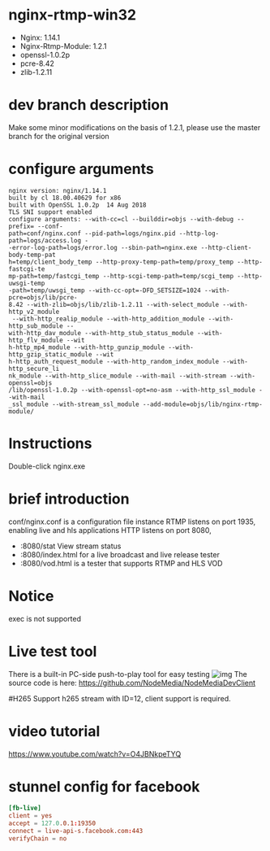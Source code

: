 nginx-rtmp-win32
================

* Nginx: 1.14.1  
* Nginx-Rtmp-Module: 1.2.1  
* openssl-1.0.2p
* pcre-8.42
* zlib-1.2.11

# dev branch description
Make some minor modifications on the basis of 1.2.1, please use the master branch for the original version

# configure arguments
```
nginx version: nginx/1.14.1
built by cl 18.00.40629 for x86
built with OpenSSL 1.0.2p  14 Aug 2018
TLS SNI support enabled
configure arguments: --with-cc=cl --builddir=objs --with-debug --prefix= --conf-
path=conf/nginx.conf --pid-path=logs/nginx.pid --http-log-path=logs/access.log -
-error-log-path=logs/error.log --sbin-path=nginx.exe --http-client-body-temp-pat
h=temp/client_body_temp --http-proxy-temp-path=temp/proxy_temp --http-fastcgi-te
mp-path=temp/fastcgi_temp --http-scgi-temp-path=temp/scgi_temp --http-uwsgi-temp
-path=temp/uwsgi_temp --with-cc-opt=-DFD_SETSIZE=1024 --with-pcre=objs/lib/pcre-
8.42 --with-zlib=objs/lib/zlib-1.2.11 --with-select_module --with-http_v2_module
 --with-http_realip_module --with-http_addition_module --with-http_sub_module --
with-http_dav_module --with-http_stub_status_module --with-http_flv_module --wit
h-http_mp4_module --with-http_gunzip_module --with-http_gzip_static_module --wit
h-http_auth_request_module --with-http_random_index_module --with-http_secure_li
nk_module --with-http_slice_module --with-mail --with-stream --with-openssl=objs
/lib/openssl-1.0.2p --with-openssl-opt=no-asm --with-http_ssl_module --with-mail
_ssl_module --with-stream_ssl_module --add-module=objs/lib/nginx-rtmp-module/
```

# Instructions
Double-click nginx.exe
# brief introduction
conf/nginx.conf is a configuration file instance
RTMP listens on port 1935, enabling live and hls applications
HTTP listens on port 8080,
* :8080/stat View stream status
* :8080/index.html for a live broadcast and live release tester
* :8080/vod.html is a tester that supports RTMP and HLS VOD

# Notice
exec is not supported

# Live test tool
There is a built-in PC-side push-to-play tool for easy testing
![img](https://github.com/NodeMedia/NodeMediaDevClient/raw/master/QQ20160310-0.png)
The source code is here: https://github.com/NodeMedia/NodeMediaDevClient

#H265
Support h265 stream with ID=12, client support is required.

# video tutorial
https://www.youtube.com/watch?v=O4JBNkpeTYQ

# stunnel config for facebook
```conf
[fb-live]
client = yes
accept = 127.0.0.1:19350
connect = live-api-s.facebook.com:443
verifyChain = no
```
